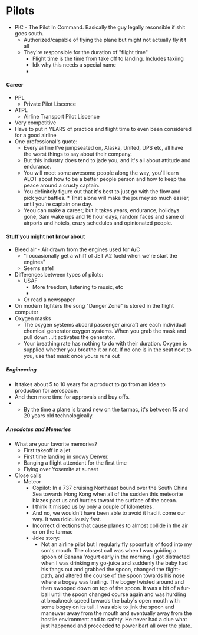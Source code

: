 Pilots
===
* PIC - The Pilot In Command.  Basically the guy legally resonsible if shit goes south.
	* Authorized/capable of flying the plane but might not actually fly it t all
	* They're responsible for the duration of "flight time"
		* Flight time is the time from take off to landing.  Includes taxiing
		* Idk why this needs a special name
		* 
#### Career
* PPL
	* Private Pilot Liscence
* ATPL
	* Airline Transport Pilot Liscence
* Very competitive
* Have to put n YEARS of practice and flight time to even been considered for a good airline
* One professional's quote:
	 * Every airline I've jumpseated on, Alaska, United, UPS etc, all have the worst things to say about their company.
	 * But this industry does tend to jade you, and it's all about attitude and endurance.
	 * You will meet some awesome people along the way, you'll learn ALOT about how to be a better people person and how to keep the peace around a crusty captain. 
	 * You definitely figure out that it's best to just go with the flow and pick your battles.
			 * That alone will make the journey so much easier, until you're captain one day. 
	 * Yeou can make a career; but it takes years, endurance, holidays gone, 3am wake ups and 16 hour days, random faces and same ol airports and hotels, crazy schedules and opinionated people.
#### Stuff you might not know about
* Bleed air - Air drawn from the engines used for A/C
	* "I occasionally get a whiff of JET A2 fueld when we're start the engines"
	* Seems safe!
* Differences between types of pilots:
	* USAF
		* More freedom, listening to music, etc
		* 
	* Or read a newspaper
* On modern fighters the song "Danger Zone" is stored in the flight computer
* Oxygen masks
	* The oxygen systems aboard passenger aircraft are each individual chemical generator oxygen systems. When you grab the mask and pull down....it activates the generator.
	* Your breathing rate has nothing to do with their duration. Oxygen is supplied whether you breathe it or not. If no one is in the seat next to you, use that mask once yours runs out
##### Engineering
* It takes about 5 to 10 years for a product to go from an idea to production for aerospace. 
* And then more time for approvals and buy offs. 
* * By the time a plane is brand new on the tarmac, it's between 15 and 20 years old technologically. 

##### Anecdotes and Memories
* What are your favorite memories?
	* First takeoff in a jet
	* First time landing in snowy Denver.
	* Banging a flight attendant for the first time
	*  Flying over Yosemite at sunset
*  Close calls
	*  Meteor
		*  Copilot: In a 737 cruising Northeast bound over the South China Sea towards Hong Kong when all of the sudden this meteorite blazes past us and hurtles toward the surface of the ocean. 
		*  I think it missed us by only a couple of kilometres. 
		*  And no, we wouldn't have been able to avoid it had it come our way. It was ridiculously fast.
		*  Incorrect directions that cause planes to almost collide in the air or on the tarmac
		*  Joke story:
			*  Not an airline pilot but I regularly fly spoonfuls of food into my son's mouth. The closest call was when I was guiding a spoon of Banana Yogurt early in the morning. I got distracted when I was drinking my go-juice and suddenly the baby had his fangs out and grabbed the spoon, changed the flight-path, and altered the course of the spoon towards his nose where a bogey was trailing. The bogey twisted around and then swooped down on top of the spoon.
It was a bit of a fur-ball until the spoon changed course again and was hurdling at breakneck speed towards the baby's open mouth with some bogey on its tail. I was able to jink the spoon and maneuver away from the mouth and eventually away from the hostile environment and to safety.
He never had a clue what just happened and proceeded to power barf all over the plate.
